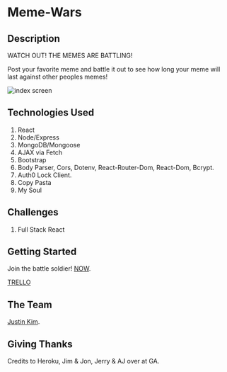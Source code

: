 # Meme-Wars

## Description
WATCH OUT! THE MEMES ARE BATTLING!

Post your favorite meme and battle it out to see how long your meme will last against other peoples memes!

![index screen](https://media.giphy.com/media/UpDBF1bwZDgc0/giphy.gif)
   
## Technologies Used
1. React
2. Node/Express
3. MongoDB/Mongoose
4. AJAX via Fetch
4. Bootstrap
5. Body Parser, Cors, Dotenv, React-Router-Dom, React-Dom, Bcrypt.
6. Auth0 Lock Client.
7. Copy Pasta
7. My Soul

## Challenges
1. Full Stack React

## Getting Started 
Join the battle soldier! [NOW](https://war-of-the-memes.herokuapp.com/).  

[TRELLO](https://trello.com/b/aby6WorV/meme-wars)   

## The Team
[Justin Kim](https://github.com/OppaKimchee). 

## Giving Thanks
Credits to Heroku, Jim & Jon, Jerry & AJ over at GA.

